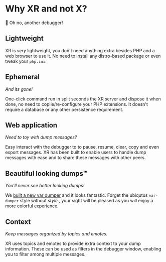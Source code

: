 # Why XR and not X?

🤭 Oh no, another debugger!

## Lightweight

XR is *very* lightweight, you don't need anything extra besides PHP and a web browser to use it. No need to install any distro-based package or even tweak your `php.ini`.

## Ephemeral

*And its gone!*

One-click command run in split seconds the XR server and dispose it when done, no need to copile/re-configure your PHP extensions. It doesn't require a database or any other persistence requirement.

## Web application

*Need to toy with dump messages?*

Easy interact with the debugger to to pause, resume, clear, copy and even export messages. XR has been built to enable users to handle dump messages with ease and to share these messages with other peers.

## Beautiful looking dumps™️

*You'll never see better looking dumps!*

We [built a new var dumper](https://github/chevere/var-dump) and it looks fantastic. Forget the ubiqutus `var-dumper` style without *style* , your sight will be pleased as you will enjoy a more colorful experience.

## Context

*Keep messages organized by topics and emotes.*

XR uses topics and emotes to provide extra context to your dump information. These can be used as filters in the debugger window, enabling you to filter among multiple messages.
